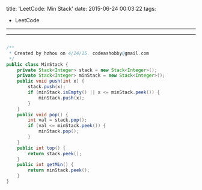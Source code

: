 title: 'LeetCode: Min Stack'
date: 2015-06-24 00:03:22
tags:
 - LeetCode
---
<hr/>    

```java

/**
 * Created by hzhou on 4/24/15. codeashobby@gmail.com
 */
public class MinStack {
	private Stack<Integer> stack = new Stack<Integer>();
	private Stack<Integer> minStack = new Stack<Integer>();
	public void push(int x) {
		stack.push(x);
		if (minStack.isEmpty() || x <= minStack.peek()) {
			minStack.push(x);
		}
	}
	public void pop() {
		int val = stack.pop();
		if (val <= minStack.peek()) {
			minStack.pop();
		}
	}
	public int top() {
		return stack.peek();
	}
	public int getMin() {
		return minStack.peek();
	}
}
```
